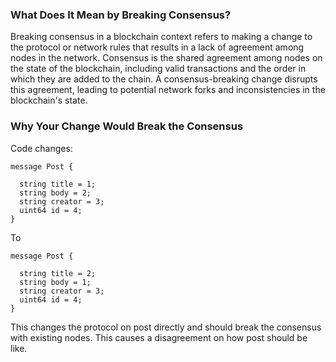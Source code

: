 ### What Does It Mean by Breaking Consensus?
Breaking consensus in a blockchain context refers to making a change to the protocol or network rules that results in a lack of agreement among nodes in the network. Consensus is the shared agreement among nodes on the state of the blockchain, including valid transactions and the order in which they are added to the chain. A consensus-breaking change disrupts this agreement, leading to potential network forks and inconsistencies in the blockchain's state.

### Why Your Change Would Break the Consensus
Code changes: 
```
message Post {
  
  string title = 1; 
  string body = 2; 
  string creator = 3; 
  uint64 id = 4; 
}
```
To 
```
message Post {
  
  string title = 2; 
  string body = 1; 
  string creator = 3; 
  uint64 id = 4; 
}
```
This changes the protocol on post directly and should break the consensus with existing nodes. This causes a disagreement on how post should be like. 